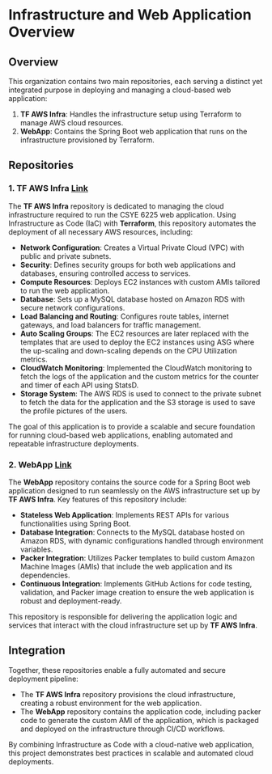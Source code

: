# Infrastructure and Web Application Overview

## Overview
This organization contains two main repositories, each serving a distinct yet integrated purpose in deploying and managing a cloud-based web application:

1. **TF AWS Infra**: Handles the infrastructure setup using Terraform to manage AWS cloud resources.
2. **WebApp**: Contains the Spring Boot web application that runs on the infrastructure provisioned by Terraform.

## Repositories

### 1. **TF AWS Infra** [Link](https://github.com/Shreyas-Kothari/tf-aws-infra)
The **TF AWS Infra** repository is dedicated to managing the cloud infrastructure required to run the CSYE 6225 web application. Using Infrastructure as Code (IaC) with **Terraform**, this repository automates the deployment of all necessary AWS resources, including:

- **Network Configuration**: Creates a Virtual Private Cloud (VPC) with public and private subnets.
- **Security**: Defines security groups for both web applications and databases, ensuring controlled access to services.
- **Compute Resources**: Deploys EC2 instances with custom AMIs tailored to run the web application.
- **Database**: Sets up a MySQL database hosted on Amazon RDS with secure network configurations.
- **Load Balancing and Routing**: Configures route tables, internet gateways, and load balancers for traffic management.
- **Auto Scaling Groups**: The EC2 resources are later replaced with the templates that are used to deploy the EC2 instances using ASG where the up-scaling and down-scaling depends on the CPU Utilization metrics.
- **CloudWatch Monitoring**: Implemented the CloudWatch monitoring to fetch the logs of the application and the custom metrics for the counter and timer of each API using StatsD.
- **Storage System**: The AWS RDS is used to connect to the private subnet to fetch the data for the application and the S3 storage is used to save the profile pictures of the users.  

The goal of this application is to provide a scalable and secure foundation for running cloud-based web applications, enabling automated and repeatable infrastructure deployments.

### 2. **WebApp** [Link](https://github.com/Shreyas-Kothari/webapp)
The **WebApp** repository contains the source code for a Spring Boot web application designed to run seamlessly on the AWS infrastructure set up by **TF AWS Infra**. Key features of this repository include:

- **Stateless Web Application**: Implements REST APIs for various functionalities using Spring Boot.
- **Database Integration**: Connects to the MySQL database hosted on Amazon RDS, with dynamic configurations handled through environment variables.
- **Packer Integration**: Utilizes Packer templates to build custom Amazon Machine Images (AMIs) that include the web application and its dependencies.
- **Continuous Integration**: Implements GitHub Actions for code testing, validation, and Packer image creation to ensure the web application is robust and deployment-ready.

This repository is responsible for delivering the application logic and services that interact with the cloud infrastructure set up by **TF AWS Infra**.

## Integration
Together, these repositories enable a fully automated and secure deployment pipeline:
- The **TF AWS Infra** repository provisions the cloud infrastructure, creating a robust environment for the web application.
- The **WebApp** repository contains the application code, including packer code to generate the custom AMI of the application, which is packaged and deployed on the infrastructure through CI/CD workflows.

By combining Infrastructure as Code with a cloud-native web application, this project demonstrates best practices in scalable and automated cloud deployments.
